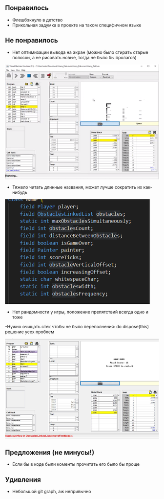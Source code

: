 ## Понравилось
- Флешбэкнуло в детство
- Прикольная задумка в проекте на таком специфичном языке
## Не понравилось
- Нет оптимизации вывода на экран (можно было стирать старые полоски, а не рисовать новые, тогда не было бы пролагов)

 ![alt text](review-images\review-Tim\image1.png)

- Тяжело читать длинные названия, может лучше сократить их как-нибудь

 ![alt text](review-images\review-Tim\image.png)

- Нет рандомности у игры, положение препятствий всегда одно и тоже

-Нужно очищать стек чтобы не было переполнения: 
 do dispose(this) решение усех проблем

 ![alt text](review-images\review-Tim\image2.png)

## Предложения (не минусы!)
- Если бы в коде были коменты прочитать его было бы проще 

## Удивления
- Небольшой git graph, аж непривычно